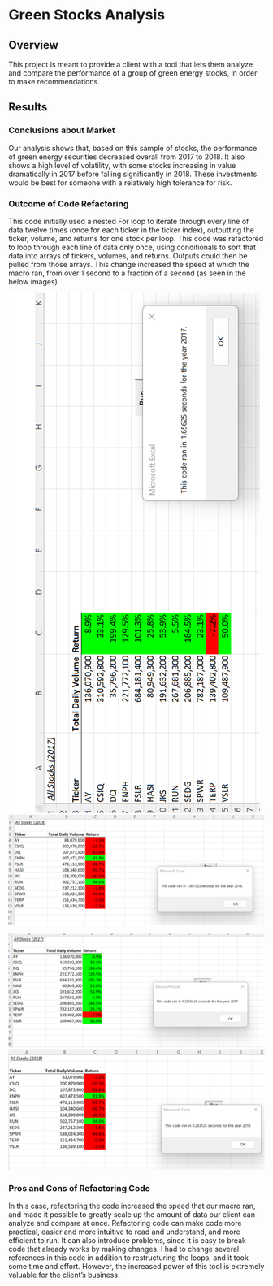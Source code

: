 # Green Stocks Analysis
## Overview
This project is meant to provide a client with a tool that lets them analyze and compare the performance of a group of green energy stocks, in order to make recommendations.

## Results
### Conclusions about Market
Our analysis shows that, based on this sample of stocks, the performance of green energy securities decreased overall from 2017 to 2018. It also shows a high level of volatility, with some stocks increasing in value dramatically in 2017 before falling significantly in 2018. These investments would be best for someone with a relatively high tolerance for risk. 

### Outcome of Code Refactoring
This code initially used a nested For loop to iterate through every line of data twelve times (once for each ticker in the ticker index), outputting the ticker, volume, and returns for one stock per loop. This code was refactored to loop through each line of data only once, using conditionals to sort that data into arrays of tickers, volumes, and returns. Outputs could then be pulled from those arrays. 
This change increased the speed at which the macro ran, from over 1 second to a fraction of a second (as seen in the below images).

![2017 Original Runtime](/Resources/VBA_Challenge_2017_Original.png)
![2018 Original Runtime](/Resources/VBA_Challenge_2018_Original.png)

![2017 Runtime](/Resources/VBA_Challenge_2017.png)
![2018 Runtime](/Resources/VBA_Challenge_2018.png)

### Pros and Cons of Refactoring Code 

In this case, refactoring the code increased the speed that our macro ran, and made it possible to greatly scale up the amount of data our client can analyze and compare at once. Refactoring code can make code more practical, easier and more intuitive to read and understand, and more efficient to run. It can also introduce problems, since it is easy to break code that already works by making changes. I had to change several references in this code in addition to restructuring the loops, and it took some time and effort. However, the increased power of this tool is extremely valuable for the client’s business.  
